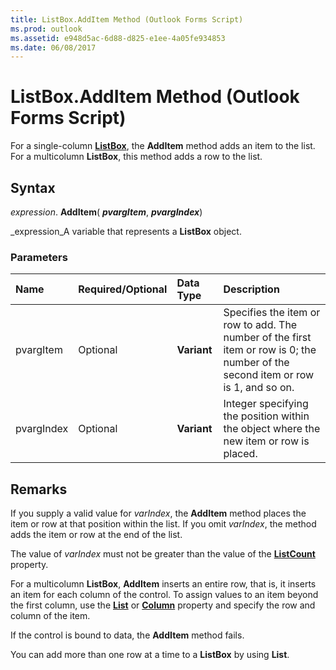```yaml
---
title: ListBox.AddItem Method (Outlook Forms Script)
ms.prod: outlook
ms.assetid: e948d5ac-6d88-d825-e1ee-4a05fe934853
ms.date: 06/08/2017
---
```



# ListBox.AddItem Method (Outlook Forms Script)

For a single-column **[ListBox](listbox-object-outlook-forms-script.md)**, the **AddItem** method adds an item to the list. For a multicolumn **ListBox**, this method adds a row to the list.


## Syntax

 _expression_. **AddItem**( **_pvargItem_**, **_pvargIndex_**)

 _expression_A variable that represents a **ListBox** object.


### Parameters



|**Name**|**Required/Optional**|**Data Type**|**Description**|
|:-----|:-----|:-----|:-----|
|pvargItem|Optional| **Variant**|Specifies the item or row to add. The number of the first item or row is 0; the number of the second item or row is 1, and so on.|
|pvargIndex|Optional| **Variant**|Integer specifying the position within the object where the new item or row is placed.|

## Remarks

If you supply a valid value for  _varIndex_, the **AddItem** method places the item or row at that position within the list. If you omit _varIndex_, the method adds the item or row at the end of the list.

The value of  _varIndex_ must not be greater than the value of the **[ListCount](listbox-listcount-property-outlook-forms-script.md)** property.

For a multicolumn **ListBox**, **AddItem** inserts an entire row, that is, it inserts an item for each column of the control. To assign values to an item beyond the first column, use the **[List](listbox-list-property-outlook-forms-script.md)** or **[Column](listbox-column-property-outlook-forms-script.md)** property and specify the row and column of the item.

If the control is bound to data, the **AddItem** method fails.

You can add more than one row at a time to a **ListBox** by using **List**.



